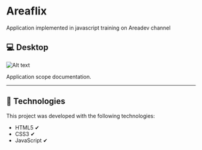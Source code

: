 # Areaflix

Application implemented in javascript training on Areadev channel

## 💻 Desktop

![Alt text](./img/desktop.gif)

Application scope documentation.

---

## 🚀 Technologies

This project was developed with the following technologies:

- HTML5 ✔
- CSS3 ✔
- JavaScript ✔

